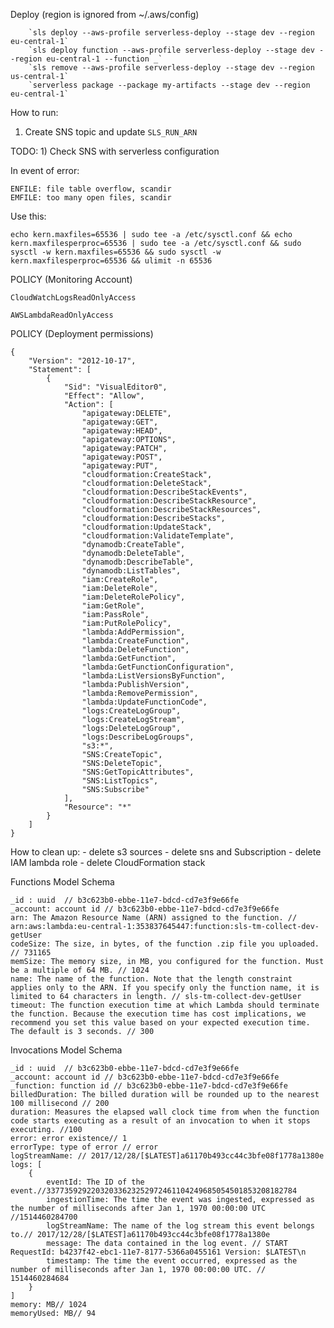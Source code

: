 Deploy (region is ignored from ~/.aws/config)

        `sls deploy --aws-profile serverless-deploy --stage dev --region eu-central-1`
        `sls deploy function --aws-profile serverless-deploy --stage dev --region eu-central-1 --function _`
        `sls remove --aws-profile serverless-deploy --stage dev --region us-central-1`
        `serverless package --package my-artifacts --stage dev --region eu-central-1`
        
How to run:
 1) Create SNS topic and update `SLS_RUN_ARN`

TODO:
    1) Check SNS with serverless configuration
    
    
In event of error:

    ENFILE: file table overflow, scandir
    EMFILE: too many open files, scandir
    
Use this: 
    
    echo kern.maxfiles=65536 | sudo tee -a /etc/sysctl.conf && echo kern.maxfilesperproc=65536 | sudo tee -a /etc/sysctl.conf && sudo sysctl -w kern.maxfiles=65536 && sudo sysctl -w kern.maxfilesperproc=65536 && ulimit -n 65536
    
POLICY (Monitoring Account)

    CloudWatchLogsReadOnlyAccess
     
    AWSLambdaReadOnlyAccess
     
POLICY (Deployment permissions)

    {
        "Version": "2012-10-17",
        "Statement": [
            {
                "Sid": "VisualEditor0",
                "Effect": "Allow",
                "Action": [
                    "apigateway:DELETE",
                    "apigateway:GET",
                    "apigateway:HEAD",
                    "apigateway:OPTIONS",
                    "apigateway:PATCH",
                    "apigateway:POST",
                    "apigateway:PUT",
                    "cloudformation:CreateStack",
                    "cloudformation:DeleteStack",
                    "cloudformation:DescribeStackEvents",
                    "cloudformation:DescribeStackResource",
                    "cloudformation:DescribeStackResources",
                    "cloudformation:DescribeStacks",
                    "cloudformation:UpdateStack",
                    "cloudformation:ValidateTemplate",
                    "dynamodb:CreateTable",
                    "dynamodb:DeleteTable",
                    "dynamodb:DescribeTable",
                    "dynamodb:ListTables",
                    "iam:CreateRole",
                    "iam:DeleteRole",
                    "iam:DeleteRolePolicy",
                    "iam:GetRole",
                    "iam:PassRole",
                    "iam:PutRolePolicy",
                    "lambda:AddPermission",
                    "lambda:CreateFunction",
                    "lambda:DeleteFunction",
                    "lambda:GetFunction",
                    "lambda:GetFunctionConfiguration",
                    "lambda:ListVersionsByFunction",
                    "lambda:PublishVersion",
                    "lambda:RemovePermission",
                    "lambda:UpdateFunctionCode",
                    "logs:CreateLogGroup",
                    "logs:CreateLogStream",
                    "logs:DeleteLogGroup",
                    "logs:DescribeLogGroups",
                    "s3:*",
                    "SNS:CreateTopic",
                    "SNS:DeleteTopic",
                    "SNS:GetTopicAttributes",
                    "SNS:ListTopics",
                    "SNS:Subscribe"
                ],
                "Resource": "*"
            }
        ]
    }
    
How to clean up:
    - delete s3 sources
    - delete sns and Subscription
    - delete IAM lambda role
    - delete CloudFormation stack

Functions Model Schema

    _id : uuid  // b3c623b0-ebbe-11e7-bdcd-cd7e3f9e66fe
    _account: account id // b3c623b0-ebbe-11e7-bdcd-cd7e3f9e66fe
    arn: The Amazon Resource Name (ARN) assigned to the function. // arn:aws:lambda:eu-central-1:353837645447:function:sls-tm-collect-dev-getUser
    codeSize: The size, in bytes, of the function .zip file you uploaded. // 731165
    memSize: The memory size, in MB, you configured for the function. Must be a multiple of 64 MB. // 1024
    name: The name of the function. Note that the length constraint applies only to the ARN. If you specify only the function name, it is limited to 64 characters in length. // sls-tm-collect-dev-getUser
    timeout: The function execution time at which Lambda should terminate the function. Because the execution time has cost implications, we recommend you set this value based on your expected execution time. The default is 3 seconds. // 300
    
 Invocations Model Schema
    
    _id : uuid  // b3c623b0-ebbe-11e7-bdcd-cd7e3f9e66fe
    _account: account id // b3c623b0-ebbe-11e7-bdcd-cd7e3f9e66fe
    _function: function id // b3c623b0-ebbe-11e7-bdcd-cd7e3f9e66fe
    billedDuration: The billed duration will be rounded up to the nearest 100 millisecond // 200
    duration: Measures the elapsed wall clock time from when the function code starts executing as a result of an invocation to when it stops executing. //100
    error: error existence// 1
    errorType: type of error // error
    logStreamName: // 2017/12/28/[$LATEST]a61170b493cc44c3bfe08f1778a1380e
    logs: [
        {
            eventId: The ID of the event.//33773592922032033623252972461104249685054501853208182784
            ingestionTime: The time the event was ingested, expressed as the number of milliseconds after Jan 1, 1970 00:00:00 UTC //1514460284700
            logStreamName: The name of the log stream this event belongs to.// 2017/12/28/[$LATEST]a61170b493cc44c3bfe08f1778a1380e
            message: The data contained in the log event. // START RequestId: b4237f42-ebc1-11e7-8177-5366a0455161 Version: $LATEST\n
            timestamp: The time the event occurred, expressed as the number of milliseconds after Jan 1, 1970 00:00:00 UTC. // 1514460284684
        }
    ]
    memory: MB// 1024
    memoryUsed: MB// 94